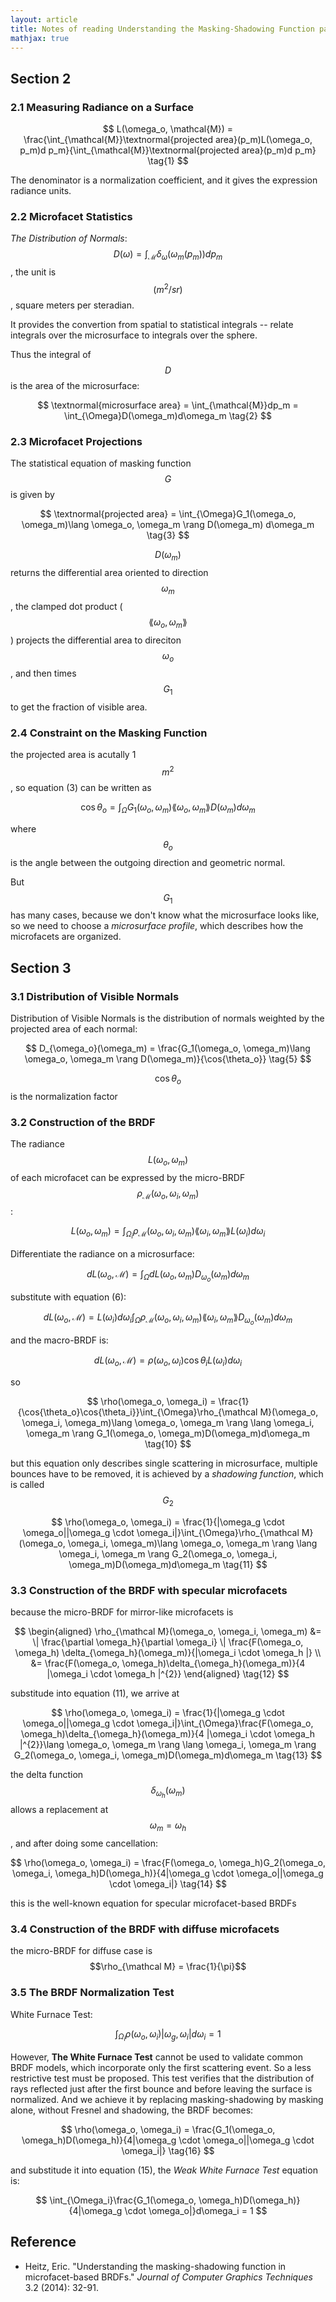 ```yaml
---
layout: article
title: Notes of reading Understanding the Masking-Shadowing Function paper Part I
mathjax: true
---
```


## Section 2

### 2.1 Measuring Radiance on a Surface


$$
L(\omega_o, \mathcal{M}) = \frac{\int_{\mathcal{M}}\textnormal{projected area}(p_m)L(\omega_o, p_m)d p_m}{\int_{\mathcal{M}}\textnormal{projected area}(p_m)d p_m} \tag{1}
$$


The denominator is a normalization coefficient, and it gives the expression radiance units.

### 2.2 Microfacet Statistics

*The Distribution of Normals*: $$D(\omega) = \int_{\mathcal{M}}\delta_{\omega}(\omega_m(p_m))d p_m$$, the unit is $$(m^2 / sr)$$, square meters per steradian.

It provides the convertion from spatial to statistical integrals -- relate integrals over the microsurface to integrals over the sphere.

Thus the integral of $$D$$ is the area of the microsurface:


$$
\textnormal{microsurface area} = \int_{\mathcal{M}}dp_m = \int_{\Omega}D(\omega_m)d\omega_m \tag{2}
$$


### 2.3 Microfacet Projections

The statistical equation of masking function $$G$$ is given by


$$
\textnormal{projected area} = \int_{\Omega}G_1(\omega_o, \omega_m)\lang \omega_o, \omega_m \rang D(\omega_m) d\omega_m \tag{3}
$$


$$D(\omega_m)$$ returns the differential area oriented to direction $$\omega_m$$, the clamped dot product ($$\lang \omega_o, \omega_m \rang$$) projects the differential area to direciton $$\omega_o$$, and then times $$G_1$$ to get the fraction of visible area.

### 2.4 Constraint on the Masking Function

the projected area is acutally 1 $$m^2$$, so equation (3) can be written as


$$
\cos{\theta_o} = \int_{\Omega}G_1(\omega_o, \omega_m)\lang \omega_o, \omega_m \rang D(\omega_m) d\omega_m \tag{4}
$$


where $$\theta_o$$ is the angle between the outgoing direction and geometric normal.

But $$G_1$$ has many cases, because we don't know what the microsurface looks like, so we need to choose a *microsurface profile*, which describes how the microfacets are organized.

## Section 3

### 3.1 Distribution of Visible Normals

Distribution of Visible Normals is the distribution of normals weighted by the projected area of each normal:


$$
D_{\omega_o}(\omega_m) = \frac{G_1(\omega_o, \omega_m)\lang \omega_o, \omega_m \rang D(\omega_m)}{\cos{\theta_o}} \tag{5}
$$


$$\cos{\theta_o}$$ is the normalization factor

### 3.2 Construction of the BRDF

The radiance $$L(\omega_o, \omega_m)$$ of each microfacet can be expressed by the micro-BRDF $$\rho_{\mathcal{M}}(\omega_o, \omega_i, \omega_m)$$:


$$
L(\omega_o, \omega_m) = \int_{\Omega_{i}}\rho_{\mathcal{M}}(\omega_o, \omega_i, \omega_m) \lang \omega_i, \omega_m \rang L(\omega_i) d\omega_i \tag{6}
$$


Differentiate the radiance on a microsurface:


$$
dL(\omega_o, \mathcal{M}) = \int_{\Omega}dL(\omega_o, \omega_m)D_{\omega_o}(\omega_m)d\omega_m \tag{7}
$$


substitute with equation (6):


$$
dL(\omega_o, \mathcal{M}) = L(\omega_i)d\omega_i \int_{\Omega}\rho_{\mathcal M}(\omega_o, \omega_i, \omega_m)\lang \omega_i, \omega_m \rang D_{\omega_o}(\omega_m)d\omega_m \tag{8}
$$


and the macro-BRDF is:


$$
dL(\omega_o, \mathcal M) = \rho(\omega_o, \omega_i) \cos{\theta_i}L(\omega_i)d\omega_i \tag{9}
$$


so


$$
\rho(\omega_o, \omega_i) = \frac{1}{\cos{\theta_o}\cos{\theta_i}}\int_{\Omega}\rho_{\mathcal M}(\omega_o, \omega_i, \omega_m)\lang \omega_o, \omega_m \rang \lang \omega_i, \omega_m \rang G_1(\omega_o, \omega_m)D(\omega_m)d\omega_m \tag{10}
$$


but this equation only describes single scattering in microsurface, multiple bounces have to be removed, it is achieved by a *shadowing function*, which is called $$G_2$$


$$
\rho(\omega_o, \omega_i) = \frac{1}{|\omega_g \cdot \omega_o||\omega_g \cdot \omega_i|}\int_{\Omega}\rho_{\mathcal M}(\omega_o, \omega_i, \omega_m)\lang \omega_o, \omega_m \rang \lang \omega_i, \omega_m \rang G_2(\omega_o, \omega_i, \omega_m)D(\omega_m)d\omega_m \tag{11}
$$


### 3.3 Construction of the BRDF with specular microfacets

because the micro-BRDF for mirror-like microfacets is 


$$
\begin{aligned}
\rho_{\mathcal M}(\omega_o, \omega_i, \omega_m) &= \| \frac{\partial \omega_h}{\partial \omega_i} \| \frac{F(\omega_o, \omega_h) \delta_{\omega_h}(\omega_m)}{|\omega_i \cdot \omega_h |}  \\
&= \frac{F(\omega_o, \omega_h)\delta_{\omega_h}(\omega_m)}{4 |\omega_i \cdot \omega_h |^{2}}
\end{aligned} \tag{12}
$$


substitude into equation (11), we arrive at


$$
\rho(\omega_o, \omega_i) = \frac{1}{|\omega_g \cdot \omega_o||\omega_g \cdot \omega_i|}\int_{\Omega}\frac{F(\omega_o, \omega_h)\delta_{\omega_h}(\omega_m)}{4 |\omega_i \cdot \omega_h |^{2}}\lang \omega_o, \omega_m \rang \lang \omega_i, \omega_m \rang G_2(\omega_o, \omega_i, \omega_m)D(\omega_m)d\omega_m \tag{13}
$$


the delta function $$\delta_{\omega_h}(\omega_m)$$ allows a replacement at $$\omega_m = \omega_h$$, and after doing some cancellation:


$$
\rho(\omega_o, \omega_i) = \frac{F(\omega_o, \omega_h)G_2(\omega_o, \omega_i, \omega_h)D(\omega_h)}{4|\omega_g \cdot \omega_o||\omega_g \cdot \omega_i|} \tag{14}
$$


this is the well-known equation for specular microfacet-based BRDFs

### 3.4 Construction of the BRDF with diffuse microfacets

the micro-BRDF for diffuse case is $$\rho_{\mathcal M} = \frac{1}{\pi}$$

### 3.5 The BRDF Normalization Test

White Furnace Test:


$$
\int_{\Omega_i}\rho(\omega_o, \omega_i)| \omega_g, \omega_i | d\omega_i = 1 \tag{15}
$$


However, **The White Furnace Test** cannot be used to validate common BRDF models, which incorporate only the first scattering event. So a less restrictive test must be proposed. This test verifies that the distribution of rays reflected just after the first bounce and before leaving the surface is normalized. And we achieve it by replacing masking-shadowing by masking alone, without Fresnel and shadowing, the BRDF becomes:


$$
\rho(\omega_o, \omega_i) = \frac{G_1(\omega_o, \omega_h)D(\omega_h)}{4|\omega_g \cdot \omega_o||\omega_g \cdot \omega_i|} \tag{16}
$$


and substitude it into equation (15), the *Weak White Furnace Test* equation is:


$$
\int_{\Omega_i}\frac{G_1(\omega_o, \omega_h)D(\omega_h)}{4|\omega_g \cdot \omega_o|}d\omega_i = 1
$$


## Reference

* Heitz, Eric. "Understanding the masking-shadowing function in microfacet-based BRDFs." *Journal of Computer Graphics Techniques* 3.2 (2014): 32-91.



